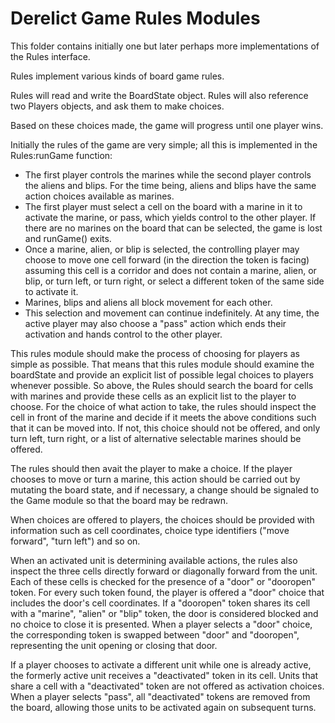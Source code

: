 # Derelict Game Rules Modules

This folder contains initially one but later perhaps more implementations of the Rules interface.

Rules implement various kinds of board game rules.  

Rules will read and write the BoardState object.  Rules will also reference two Players objects, and ask them to make choices.

Based on these choices made, the game will progress until one player wins.

Initially the rules of the game are very simple; all this is implemented in the Rules:runGame function: 

* The first player controls the marines while the second player controls the aliens and blips.  For the time being, aliens and blips have the same action choices available as marines.
* The first player must select a cell on the board with a marine in it to activate the marine, or pass, which yields control to the other player.  If there are no marines on the board that can be selected, the game is lost and runGame() exits.
* Once a marine, alien, or blip is selected, the controlling player may choose to move one cell forward (in the direction the token is facing) assuming this cell is a corridor and does not contain a marine, alien, or blip, or turn left, or turn right, or select a different token of the same side to activate it.
* Marines, blips and aliens all block movement for each other.
* This selection and movement can continue indefinitely.  At any time, the active player may also choose a "pass" action which ends their activation and hands control to the other player.

This rules module should make the process of choosing for players as simple as possible.  That means that this rules module should examine the boardState and provide an explicit list of possible legal choices
to players whenever possible.  So above, the Rules should search the board for cells with marines and provide these cells as an explicit list to the player to choose.
For the choice of what action to take, the rules should inspect the cell in front of the marine and decide if it meets the above conditions such that it can be moved into.  If not, this choice should not be offered, and only turn left, turn right, or a list of alternative selectable marines should be offered.

The rules should then avait the player to make a choice.  If the player chooses to move or turn a marine, this action should be carried out by mutating the board state, and if necessary, a change should be signaled to the Game module so that the board may be redrawn.

When choices are offered to players, the choices should be provided with information such as cell coordinates, choice type identifiers ("move forward", "turn left") and so on.

When an activated unit is determining available actions, the rules also inspect the three cells directly forward or diagonally forward from the unit.  Each of these cells is checked for the presence of a "door" or "dooropen" token.  For every such token found, the player is offered a "door" choice that includes the door's cell coordinates.  If a "dooropen" token shares its cell with a "marine", "alien" or "blip" token, the door is considered blocked and no choice to close it is presented.  When a player selects a "door" choice, the corresponding token is swapped between "door" and "dooropen", representing the unit opening or closing that door.

If a player chooses to activate a different unit while one is already active, the formerly active unit receives a "deactivated" token in its cell.  Units that share a cell with a "deactivated" token are not offered as activation choices.  When a player selects "pass", all "deactivated" tokens are removed from the board, allowing those units to be activated again on subsequent turns.

